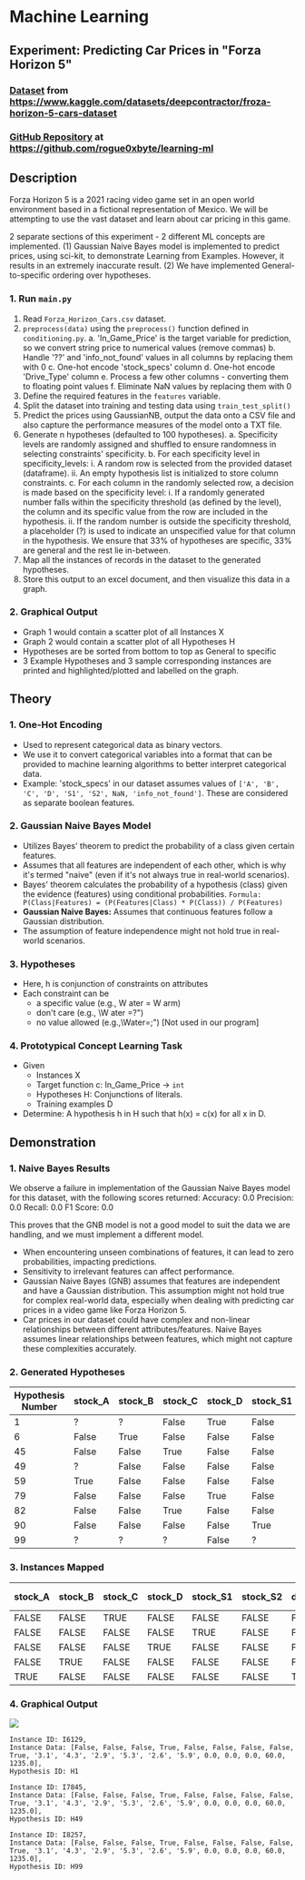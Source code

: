 # Machine Learning
## Experiment: Predicting Car Prices in "Forza Horizon 5"

### [Dataset](https://www.kaggle.com/datasets/deepcontractor/froza-horizon-5-cars-dataset) from https://www.kaggle.com/datasets/deepcontractor/froza-horizon-5-cars-dataset
### [GitHub Repository](https://github.com/rogue0xbyte/learning-ml) at https://github.com/rogue0xbyte/learning-ml

## Description

Forza Horizon 5 is a 2021 racing video game set in an open world environment based in a fictional representation of Mexico. We will be attempting to use the vast dataset and learn about car pricing in this game.

2 separate sections of this experiment - 2 different ML concepts are implemented.
(1) Gaussian Naive Bayes model is implemented to predict prices, using sci-kit, to demonstrate Learning from Examples. However, it results in an extremely inaccurate result.
(2) We have implemented General-to-specific ordering over hypotheses.

### 1. Run `main.py`
1. Read `Forza_Horizon_Cars.csv` dataset.
2. `preprocess(data)` using the `preprocess()` function defined in `conditioning.py`.
	a. 'In_Game_Price' is the target variable for prediction, so we convert string price to numerical values (remove commas)
	b. Handle '??' and 'info_not_found' values in all columns by replacing them with 0
	c. One-hot encode 'stock_specs' column
	d. One-hot encode 'Drive_Type' column
	e. Process a few other columns - converting them to floating point values
	f. Eliminate NaN values by replacing them with 0
3. Define the required features in the `features` variable.
4. Split the dataset into training and testing data using `train_test_split()`
5. Predict the prices using GaussianNB, output the data onto a CSV file and also capture the performance measures of the model onto a TXT file.
6. Generate n hypotheses (defaulted to 100 hypotheses).
	a. Specificity levels are randomly assigned and shuffled to ensure randomness in selecting constraints' specificity.
	b. For each specificity level in specificity_levels:
		i. A random row is selected from the provided dataset (dataframe).
		ii. An empty hypothesis list is initialized to store column constraints.
	c. For each column in the randomly selected row, a decision is made based on the specificity level:
		i. If a randomly generated number falls within the specificity threshold (as defined by the level), the column and its specific value from the row are included in the hypothesis.
		ii. If the random number is outside the specificity threshold, a placeholder (?) is used to indicate an unspecified value for that column in the hypothesis.
	We ensure that 33% of hypotheses are specific, 33% are general and the rest lie in-between.
7. Map all the instances of records in the dataset to the generated hypotheses.
8. Store this output to an excel document, and then visualize this data in a graph.

### 2. Graphical Output
- Graph 1 would contain a scatter plot of all Instances X
- Graph 2 would contain a scatter plot of all Hypotheses H
- Hypotheses are be sorted from bottom to top as General to specific
- 3 Example Hypotheses and 3 sample corresponding instances are printed and highlighted/plotted and labelled on the graph.

## Theory

### 1. One-Hot Encoding
- Used to represent categorical data as binary vectors.
- We use it to convert categorical variables into a format that can be provided to machine learning algorithms to better interpret categorical data.
- Example: 'stock_specs' in our dataset assumes values of `['A', 'B', 'C', 'D', 'S1', 'S2', NaN, 'info_not_found']`. These are considered as separate boolean features.
### 2. Gaussian Naive Bayes Model
- Utilizes Bayes' theorem to predict the probability of a class given certain features.
- Assumes that all features are independent of each other, which is why it's termed "naive" (even if it's not always true in real-world scenarios).
- Bayes' theorem calculates the probability of a hypothesis (class) given the evidence (features) using conditional probabilities.
	`Formula: P(Class|Features) = (P(Features|Class) * P(Class)) / P(Features)`
- **Gaussian Naive Bayes:** Assumes that continuous features follow a Gaussian distribution.
- The assumption of feature independence might not hold true in real-world scenarios.

### 3. Hypotheses
- Here, h is conjunction of constraints on attributes
- Each constraint can be
	- a specific value (e.g., W ater = W arm)
	- don't care (e.g., \W ater =?")
 	- no value allowed (e.g.,\Water=;") [Not used in our program]
### 4. Prototypical Concept Learning Task
- Given
	- Instances X
	- Target function c: In_Game_Price -> `int`
	- Hypotheses H: Conjunctions of literals.
	- Training examples D
- Determine: A hypothesis h in H such that h(x) = c(x) for all x in D.

## Demonstration

### 1. Naive Bayes Results
We observe a failure in implementation of the Gaussian Naive Bayes model for this dataset, with the following scores returned:
Accuracy: 0.0
Precision: 0.0
Recall: 0.0
F1 Score: 0.0

This proves that the GNB model is not a good model to suit the data we are handling, and we must implement a different model.

- When encountering unseen combinations of features, it can lead to zero probabilities, impacting predictions.
- Sensitivity to irrelevant features can affect performance.
- Gaussian Naive Bayes (GNB) assumes that features are independent and have a Gaussian distribution. This assumption might not hold true for complex real-world data, especially when dealing with predicting car prices in a video game like Forza Horizon 5.
- Car prices in our dataset could have complex and non-linear relationships between different attributes/features. Naive Bayes assumes linear relationships between features, which might not capture these complexities accurately.

### 2. Generated Hypotheses
| Hypothesis Number | stock_A | stock_B | stock_C | stock_D | stock_S1 | stock_S2 | drive_AWD | drive_FWD | drive_RWD | speed | handling | acceleration | launch | braking | Offroad | Top_Speed | 0-60_Mph | g-force | Horse_Power | Weight_lbs |
| ----------------- | ------- | ------- | ------- | ------- | -------- | -------- | --------- | --------- | --------- | ----- | -------- | ------------ | ------ | ------- | ------- | --------- | -------- | ------- | ----------- | ---------- |
| 1                 | ?       | ?       | False   | True    | False    | False    | ?         | False     | True      | 3.1   | 4.3      | 2.9          | 5.3    | 2.6     | 5.9     | 0.0       | 0.0      | 0.0     | 60.0        | 1235.0     |
| 6                 | False   | True    | False   | False   | False    | False    | False     | False     | True      | 5.7   | 3.8      | 4.1          | 3.1    | 3.0     | 6.4     | 157.8     | 6.2      | 0.82    | 410.0       | 3244.0     |
| 45                | False   | False   | True    | False   | False    | False    | False     | False     | True      | 5.4   | 5.1      | 4.1          | 2.7    | 3.0     | 5.1     | 0.0       | 0.0      | 0.0     | 206.0       | 3329.0     |
| 49                | ?       | False   | False   | False   | False    | False    | ?         | ?         | ?         | 7.3   | 6.5      | ?            | 6.1    | 6.1     | 4.7     | 0.0       | ?        | 0.0     | 608.0       | 4134.0     |
| 59                | True    | False   | False   | False   | False    | False    | True      | False     | False     | 7.6   | 6.0      | 8.7          | 9.7    | 4.8     | 5.1     | 0.0       | 0.0      | 0.0     | 603.0       | 4515.0     |
| 79                | False   | False   | False   | True    | False    | False    | False     | False     | True      | 4.8   | 4.1      | 3.8          | 3.3    | 2.5     | 5.2     | 130.5     | 7.3      | 0.81    | 148.0       | 2315.0     |
| 82                | False   | False   | True    | False   | False    | False    | False     | False     | True      | 4.7   | 3.6      | 3.3          | 3.2    | 2.4     | 5.4     | 0.0       | 0.0      | 0.0     | 450.0       | 3799.0     |
| 90                | False   | False   | False   | False   | True     | False    | False     | False     | True      | 7.9   | 7.2      | 6.3          | 6.8    | 6.9     | 4.1     | 219.9     | 3.0      | 1.02    | 562.0       | 3274.0     |
| 99                | ?       | ?       | ?       | False   | ?        | ?        | True      | False     | ?         | 6.3   | 3.8      | 5.8          | 5.6    | 3.7     | 6.7     | ?         | 0.0      | 0.0     | 475.0       | ?          |

### 3. Instances Mapped
| stock_A | stock_B | stock_C | stock_D | stock_S1 | stock_S2 | drive_AWD | drive_FWD | drive_RWD | speed | handling | acceleration | launch | braking | Offroad | Top_Speed | 0-60_Mph | g-force | Horse_Power | Weight_lbs | Hypothesis Number |
| ------- | ------- | ------- | ------- | -------- | -------- | --------- | --------- | --------- | ----- | -------- | ------------ | ------ | ------- | ------- | --------- | -------- | ------- | ----------- | ---------- | ----------------- |
| FALSE   | FALSE   | TRUE    | FALSE   | FALSE    | FALSE    | FALSE     | FALSE     | TRUE      | 4.7   | 3.6      | 3.3          | 3.2    | 2.4     | 5.4     | 0         | 0        | 0       | 450         | 3799       | 82                |
| FALSE   | FALSE   | FALSE   | FALSE   | TRUE     | FALSE    | FALSE     | FALSE     | TRUE      | 7.9   | 7.2      | 6.3          | 6.8    | 6.9     | 4.1     | 219.9     | 3        | 1.02    | 562         | 3274       | 90                |
| FALSE   | FALSE   | FALSE   | TRUE    | FALSE    | FALSE    | FALSE     | FALSE     | TRUE      | 4.8   | 4.1      | 3.8          | 3.3    | 2.5     | 5.2     | 130.5     | 7.3      | 0.81    | 148         | 2315       | 79                |
| FALSE   | TRUE    | FALSE   | FALSE   | FALSE    | FALSE    | FALSE     | FALSE     | TRUE      | 5.7   | 3.8      | 4.1          | 3.1    | 3.0     | 6.4     | 157.8     | 6.2      | 0.82    | 410         | 3244       | 6                 |
| TRUE    | FALSE   | FALSE   | FALSE   | FALSE    | FALSE    | TRUE      | FALSE     | FALSE     | 7.6   | 6.0      | 8.7          | 9.7    | 4.8     | 5.1     | 0         | 0        | 0       | 603         | 4515       | 59                |

### 4. Graphical Output

<img src="https://i.imgur.com/oIMCZ5B.png"/>

```
Instance ID: I6129,
Instance Data: [False, False, False, True, False, False, False, False, True, '3.1', '4.3', '2.9', '5.3', '2.6', '5.9', 0.0, 0.0, 0.0, 60.0, 1235.0],
Hypothesis ID: H1

Instance ID: I7845,
Instance Data: [False, False, False, True, False, False, False, False, True, '3.1', '4.3', '2.9', '5.3', '2.6', '5.9', 0.0, 0.0, 0.0, 60.0, 1235.0],
Hypothesis ID: H49

Instance ID: I8257,
Instance Data: [False, False, False, True, False, False, False, False, True, '3.1', '4.3', '2.9', '5.3', '2.6', '5.9', 0.0, 0.0, 0.0, 60.0, 1235.0],
Hypothesis ID: H99
```